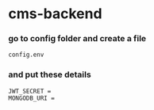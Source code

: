 # cms-backend

### go to config folder and create a file
```
config.env
```

### and put these details
```
JWT_SECRET =
MONGODB_URI =
```
